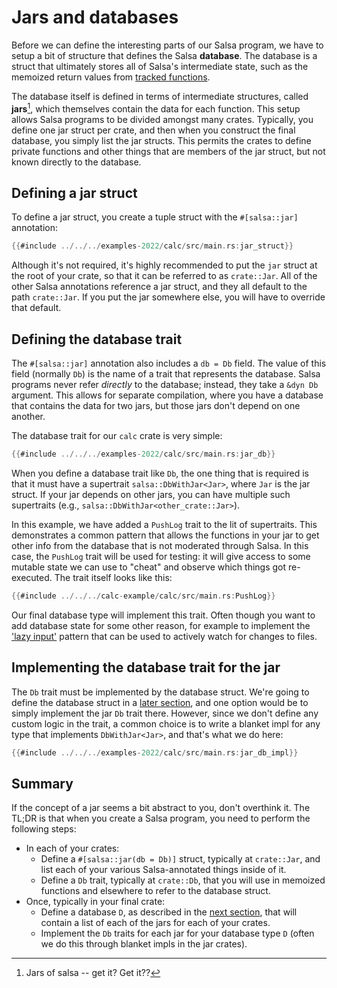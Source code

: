 # Jars and databases

Before we can define the interesting parts of our Salsa program, we have to setup a bit of structure that defines the Salsa **database**.
The database is a struct that ultimately stores all of Salsa's intermediate state, such as the memoized return values from [tracked functions].

[tracked functions]: ../overview.md#tracked-functions

The database itself is defined in terms of intermediate structures, called **jars**[^jar], which themselves contain the data for each function.
This setup allows Salsa programs to be divided amongst many crates.
Typically, you define one jar struct per crate, and then when you construct the final database, you simply list the jar structs.
This permits the crates to define private functions and other things that are members of the jar struct, but not known directly to the database.

[^jar]: Jars of salsa -- get it? Get it??[^java]

[^java]: OK, maybe it also brings to mind Java `.jar` files, but there's no real relationship. A jar is just a Rust struct, not a packaging format.

## Defining a jar struct

To define a jar struct, you create a tuple struct with the `#[salsa::jar]` annotation:

```rust
{{#include ../../../examples-2022/calc/src/main.rs:jar_struct}}
```

Although it's not required, it's highly recommended to put the `jar` struct at the root of your crate, so that it can be referred to as `crate::Jar`.
All of the other Salsa annotations reference a jar struct, and they all default to the path `crate::Jar`. 
If you put the jar somewhere else, you will have to override that default.

## Defining the database trait

The `#[salsa::jar]` annotation also includes a `db = Db` field. 
The value of this field (normally `Db`) is the name of a trait that represents the database.
Salsa programs never refer *directly* to the database; instead, they take a `&dyn Db` argument.
This allows for separate compilation, where you have a database that contains the data for two jars, but those jars don't depend on one another.

The database trait for our `calc` crate is very simple:

```rust
{{#include ../../../examples-2022/calc/src/main.rs:jar_db}}
```

When you define a database trait like `Db`, the one thing that is required is that it must have a supertrait `salsa::DbWithJar<Jar>`,
where `Jar` is the jar struct. If your jar depends on other jars, you can have multiple such supertraits (e.g., `salsa::DbWithJar<other_crate::Jar>`).

In this example, we have added a `PushLog` trait to the lit of supertraits.
This demonstrates a common pattern that allows the functions in your jar to get other info from the database that is not moderated through Salsa.
In this case, the `PushLog` trait will be used for testing: 
it will give access to some mutable state we can use to "cheat" and observe which things got re-executed.
The trait itself looks like this:

```rust
{{#include ../../../calc-example/calc/src/main.rs:PushLog}}
```

Our final database type will implement this trait.
Often though you want to add database state for some other reason, 
for example to implement the ['lazy input'](../common_patterns/on_demand_inputs.md) pattern that can be used to actively watch for changes to files.

## Implementing the database trait for the jar

The `Db` trait must be implemented by the database struct.
We're going to define the database struct in a [later section](./db.md),
and one option would be to simply implement the jar `Db` trait there.
However, since we don't define any custom logic in the trait,
a common choice is to write a blanket impl for any type that implements `DbWithJar<Jar>`,
and that's what we do here:

```rust
{{#include ../../../examples-2022/calc/src/main.rs:jar_db_impl}}
```

## Summary

If the concept of a jar seems a bit abstract to you, don't overthink it. The TL;DR is that when you create a Salsa program, you need to perform the following steps:

- In each of your crates:
  - Define a `#[salsa::jar(db = Db)]` struct, typically at `crate::Jar`, and list each of your various Salsa-annotated things inside of it.
  - Define a `Db` trait, typically at `crate::Db`, that you will use in memoized functions and elsewhere to refer to the database struct.
- Once, typically in your final crate:
  - Define a database `D`, as described in the [next section](./db.md), that will contain a list of each of the jars for each of your crates.
  - Implement the `Db` traits for each jar for your database type `D` (often we do this through blanket impls in the jar crates).
